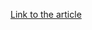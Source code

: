 [Link to the article](https://dissectingmalwa.re/the-opposite-of-fileless-malware-nodejs-ransomware.html)

